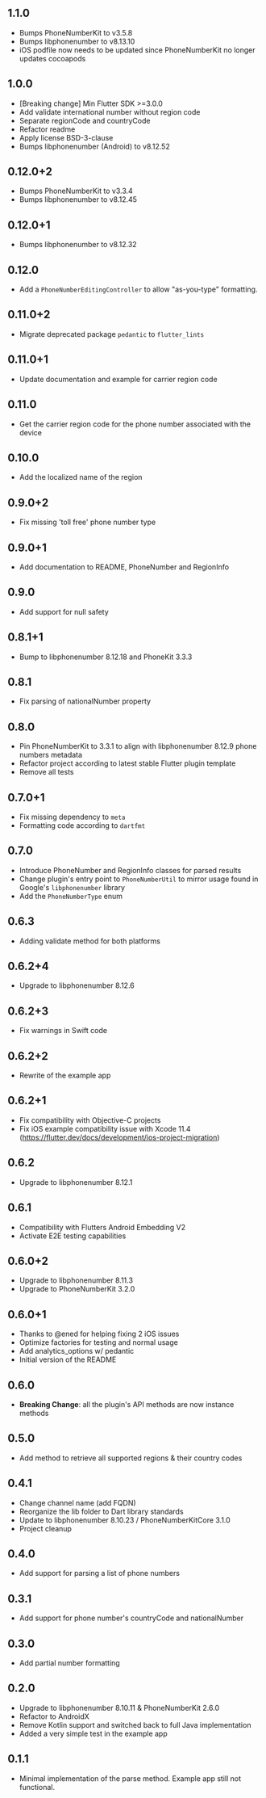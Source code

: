 ## 1.1.0

- Bumps PhoneNumberKit to v3.5.8
- Bumps libphonenumber to v8.13.10
- iOS podfile now needs to be updated since PhoneNumberKit no longer updates cocoapods

## 1.0.0

- [Breaking change] Min Flutter SDK >=3.0.0
- Add validate international number without region code
- Separate regionCode and countryCode
- Refactor readme
- Apply license BSD-3-clause
- Bumps libphonenumber (Android) to v8.12.52

## 0.12.0+2

- Bumps PhoneNumberKit to v3.3.4
- Bumps libphonenumber to v8.12.45

## 0.12.0+1

- Bumps libphonenumber to v8.12.32

## 0.12.0

- Add a `PhoneNumberEditingController` to allow "as-you-type" formatting.

## 0.11.0+2

- Migrate deprecated package `pedantic` to `flutter_lints`

## 0.11.0+1

- Update documentation and example for carrier region code

## 0.11.0

- Get the carrier region code for the phone number associated with the device

## 0.10.0

- Add the localized name of the region

## 0.9.0+2

- Fix missing 'toll free' phone number type

## 0.9.0+1

- Add documentation to README, PhoneNumber and RegionInfo

## 0.9.0

- Add support for null safety

## 0.8.1+1

- Bump to libphonenumber 8.12.18 and PhoneKit 3.3.3

## 0.8.1

- Fix parsing of nationalNumber property

## 0.8.0

- Pin PhoneNumberKit to 3.3.1 to align with libphonenumber 8.12.9 phone numbers metadata
- Refactor project according to latest stable Flutter plugin template
- Remove all tests

## 0.7.0+1

- Fix missing dependency to `meta`
- Formatting code according to `dartfmt`

## 0.7.0

- Introduce PhoneNumber and RegionInfo classes for parsed results
- Change plugin's entry point to `PhoneNumberUtil` to mirror usage found in Google's `libphonenumber` library
- Add the `PhoneNumberType` enum

## 0.6.3

- Adding validate method for both platforms

## 0.6.2+4

- Upgrade to libphonenumber 8.12.6

## 0.6.2+3

- Fix warnings in Swift code

## 0.6.2+2

- Rewrite of the example app

## 0.6.2+1

- Fix compatibility with Objective-C projects
- Fix iOS example compatibility issue with Xcode 11.4 (https://flutter.dev/docs/development/ios-project-migration)

## 0.6.2

- Upgrade to libphonenumber 8.12.1

## 0.6.1

- Compatibility with Flutters Android Embedding V2
- Activate E2E testing capabilities

## 0.6.0+2

- Upgrade to libphonenumber 8.11.3
- Upgrade to PhoneNumberKit 3.2.0

## 0.6.0+1

- Thanks to @ened for helping fixing 2 iOS issues
- Optimize factories for testing and normal usage
- Add analytics_options w/ pedantic
- Initial version of the README

## 0.6.0

- **Breaking Change**: all the plugin's API methods are now instance methods

## 0.5.0

- Add method to retrieve all supported regions & their country codes

## 0.4.1

- Change channel name (add FQDN)
- Reorganize the lib folder to Dart library standards
- Update to libphonenumber 8.10.23 / PhoneNumberKitCore 3.1.0
- Project cleanup

## 0.4.0

- Add support for parsing a list of phone numbers

## 0.3.1

- Add support for phone number's countryCode and nationalNumber

## 0.3.0

- Add partial number formatting

## 0.2.0

- Upgrade to libphonenumber 8.10.11 & PhoneNumberKit 2.6.0
- Refactor to AndroidX
- Remove Kotlin support and switched back to full Java implementation
- Added a very simple test in the example app

## 0.1.1

- Minimal implementation of the parse method. Example app still not functional.
